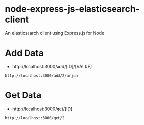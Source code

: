 # node-express-js-elasticsearch-client
An elasticsearch client using Express.js for Node

# Add Data
- http://localhost:3000/add/[ID]/[VALUE]
```
http://localhost:3000/add/2/arjun
```

# Get Data
- http://localhost:3000/get/[ID]
```
http://localhost:3000/get/2
```
